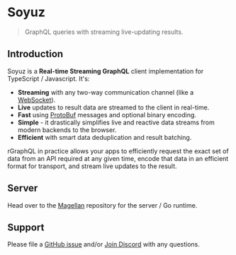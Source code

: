 # Soyuz

> GraphQL queries with streaming live-updating results.

## Introduction

Soyuz is a **Real-time Streaming GraphQL** client implementation for TypeScript / Javascript. It's:

 - **Streaming** with any two-way communication channel (like a [WebSocket](https://github.com/gorilla/websocket)).
 - **Live** updates to result data are streamed to the client in real-time.
 - **Fast** using [ProtoBuf](https://developers.google.com/protocol-buffers/) messages and optional binary encoding.
 - **Simple** - it drastically simplifies live and reactive data streams from modern backends to the browser.
 - **Efficient** with smart data deduplication and result batching.

rGraphQL in practice allows your apps to efficiently request the exact set of data from an API required at any given time, encode that data in an efficient format for transport, and stream live updates to the result.

## Server

Head over to the [Magellan] repository for the server / Go runtime.

[Magellan]: https://github.com/rgraphql/magellan

## Support

Please file a [GitHub issue] and/or [Join Discord] with any questions.

[GitHub issue]: https://github.com/rgraphql/soyuz/issues/new
[Join Discord]: https://discord.gg/KJutMESRsT
